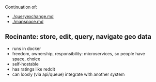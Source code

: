Continuation of:

- [./queryexchange.md](./queryexchange.md)
- [./mapspace.md](./mapspace.md)

## Rocinante: store, edit, query, navigate geo data

- runs in docker
- freedom, ownership, responsibility: microservices, so people have space, choice
- self-hostable
- has ratings like reddit
- can loosly (via api/queue) integrate with another system
